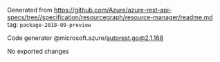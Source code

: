 Generated from https://github.com/Azure/azure-rest-api-specs/tree//specification/resourcegraph/resource-manager/readme.md tag: `package-2018-09-preview`

Code generator @microsoft.azure/autorest.go@2.1.168

No exported changes